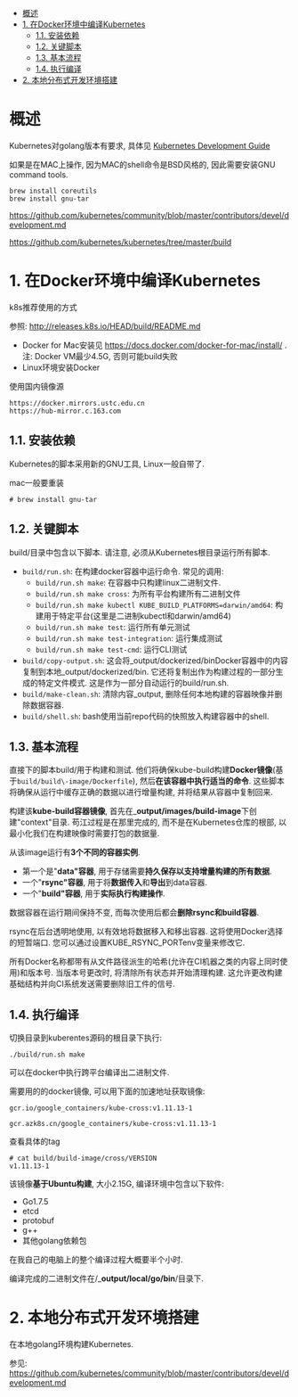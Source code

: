 
<!-- @import "[TOC]" {cmd="toc" depthFrom=1 depthTo=6 orderedList=false} -->

<!-- code_chunk_output -->

- [概述](#概述)
- [1. 在Docker环境中编译Kubernetes](#1-在docker环境中编译kubernetes)
  - [1.1. 安装依赖](#11-安装依赖)
  - [1.2. 关键脚本](#12-关键脚本)
  - [1.3. 基本流程](#13-基本流程)
  - [1.4. 执行编译](#14-执行编译)
- [2. 本地分布式开发环境搭建](#2-本地分布式开发环境搭建)

<!-- /code_chunk_output -->

# 概述

Kubernetes对golang版本有要求, 具体见 [Kubernetes Development Guide](https://github.com/kubernetes/community/blob/master/contributors/devel/development.md)

如果是在MAC上操作, 因为MAC的shell命令是BSD风格的, 因此需要安装GNU command tools. 

```
brew install coreutils
brew install gnu-tar
```

https://github.com/kubernetes/community/blob/master/contributors/devel/development.md

https://github.com/kubernetes/kubernetes/tree/master/build

# 1. 在Docker环境中编译Kubernetes

k8s推荐使用的方式

参照: http://releases.k8s.io/HEAD/build/README.md

* Docker for Mac安装见 https://docs.docker.com/docker-for-mac/install/ . 注: Docker VM最少4.5G, 否则可能build失败
* Linux环境安装Docker

使用国内镜像源

```
https://docker.mirrors.ustc.edu.cn
https://hub-mirror.c.163.com
```

## 1.1. 安装依赖

Kubernetes的脚本采用新的GNU工具, Linux一般自带了.

mac一般要重装

```
# brew install gnu-tar  
```

## 1.2. 关键脚本

build/目录中包含以下脚本. 请注意, 必须从Kubernetes根目录运行所有脚本. 

* `build/run.sh`: 在构建docker容器中运行命令. 常见的调用: 
    * `build/run.sh make`: 在容器中只构建linux二进制文件. 
    * `build/run.sh make cross`: 为所有平台构建所有二进制文件
    * `build/run.sh make kubectl KUBE_BUILD_PLATFORMS=darwin/amd64`: 构建用于特定平台(这里是二进制kubectl和darwin/amd64)
    * `build/run.sh make test`: 运行所有单元测试
    * `build/run.sh make test-integration`: 运行集成测试
    * `build/run.sh make test-cmd`: 运行CLI测试
* `build/copy-output.sh`: 这会将\_output/dockerized/binDocker容器中的内容复制到本地\_output/dockerized/bin. 它还将复制出作为构建过程的一部分生成的特定文件模式. 这是作为一部分自动运行的build/run.sh. 
* `build/make-clean.sh`: 清除内容\_output, 删除任何本地构建的容器映像并删除数据容器. 
* `build/shell.sh`: bash使用当前repo代码的快照放入构建容器中的shell. 

## 1.3. 基本流程

直接下的脚本build/用于构建和测试. 他们将确保kube\-build构建**Docker镜像**(基于`build/build\-image/Dockerfile`), 然后**在该容器中执行适当的命令**. 这些脚本将确保从运行中缓存正确的数据以进行增量构建, 并将结果从容器中复制回来. 

构建该**kube\-build容器镜像**, 首先在\_**output/images/build\-image**下创建"context"目录. 苟江过程是在那里完成的, 而不是在Kubernetes仓库的根部, 以最小化我们在构建映像时需要打包的数据量. 

从该image运行有**3个不同的容器实例**. 

* 第一个是"**data"容器**, 用于存储需要**持久保存以支持增量构建的所有数据**. 
* 一个"**rsync"容器**, 用于将**数据传入**和**导出**到data容器. 
* 一个"**build"容器**, 用于**实际执行构建操作**. 

数据容器在运行期间保持不变, 而每次使用后都会**删除rsync和build容器**. 

rsync在后台透明地使用, 以有效地将数据移入和移出容器. 这将使用Docker选择的短暂端口. 您可以通过设置KUBE\_RSYNC\_PORTenv变量来修改它. 

所有Docker名称都带有从文件路径派生的哈希(允许在CI机器之类的内容上同时使用)和版本号. 当版本号更改时, 将清除所有状态并开始清理构建. 这允许更改构建基础结构并向CI系统发送需要删除旧工件的信号. 

## 1.4. 执行编译

切换目录到kuberentes源码的根目录下执行: 

```
./build/run.sh make
```

可以在docker中执行跨平台编译出二进制文件. 

需要用的的docker镜像, 可以用下面的加速地址获取镜像: 

```
gcr.io/google_containers/kube-cross:v1.11.13-1

gcr.azk8s.cn/google_containers/kube-cross:v1.11.13-1
```

查看具体的tag

```
# cat build/build-image/cross/VERSION
v1.11.13-1
```

该镜像**基于Ubuntu构建**, 大小2.15G, 编译环境中包含以下软件: 

* Go1.7.5
* etcd
* protobuf
* g\+\+
* 其他golang依赖包

在我自己的电脑上的整个编译过程大概要半个小时. 

编译完成的二进制文件在/\_**output/local/go/bin**/目录下. 

# 2. 本地分布式开发环境搭建

在本地golang环境构建Kubernetes.

参见: https://github.com/kubernetes/community/blob/master/contributors/devel/development.md



